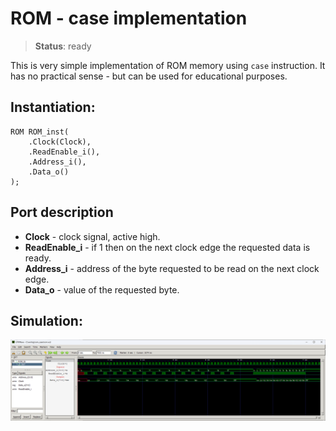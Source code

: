 # ROM - case implementation

>**Status**: ready

This is very simple implementation of ROM memory using `case` instruction. It has no practical sense - but can be used for educational purposes.

## Instantiation:

	ROM ROM_inst(
		.Clock(Clock),
		.ReadEnable_i(),
		.Address_i(),
		.Data_o()
	);
	
## Port description

* **Clock** - clock signal, active high.
* **ReadEnable_i** - if 1 then on the next clock edge the requested data is ready.
* **Address_i** - address of the byte requested to be read on the next clock edge.
* **Data_o** - value of the requested byte.
	
## Simulation:

![Simulation](simulation.png "Simulation")